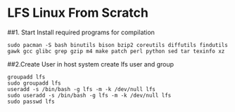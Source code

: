 # LFS Linux From Scratch

##1. Start Install required programs for compilation
    
    sudo pacman -S bash binutils bison bzip2 coreutils diffutils findutils gawk gcc glibc grep gzip m4 make patch perl python sed tar texinfo xz

##2.Create User in host system create lfs user and group
    
    groupadd lfs
    sudo groupadd lfs
    useradd -s /bin/bash -g lfs -m -k /dev/null lfs
    sudo useradd -s /bin/bash -g lfs -m -k /dev/null lfs
    sudo passwd lfs
